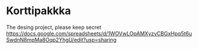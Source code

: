 ﻿# Korttipakkka

The desing project, please keep secret 
https://docs.google.com/spreadsheets/d/1WOVwLOpAMXyzyCBGxHpq5t6uSwdnN8mpMa8Oqp2YhgU/edit?usp=sharing
